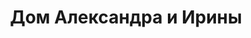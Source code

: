 ---
title: 'Дом Александра и Ирины'
location: 'Деревня Верхнемарково на реке Лена'
categories: [as-the-first-settlers]
tags: [all, 2016]
---